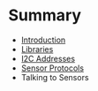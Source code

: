 # Summary

* [Introduction](README.md)
* [Libraries](Libraries.md)
* [I2C Addresses](I2C_OF_DEVICE.md)
* [Sensor Protocols](SENSOR_PROTOCOLS.md)
* Talking to Sensors

